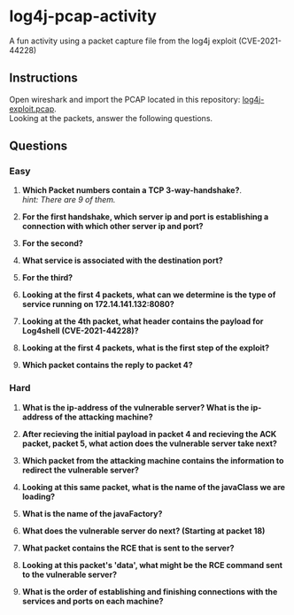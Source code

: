 # log4j-pcap-activity
A fun activity using a packet capture file from the log4j exploit (CVE-2021-44228)

## Instructions
Open wireshark and import the PCAP located in this repository: [log4j-exploit.pcap](https://github.com/Apipia/log4j-pcap-activity/blob/main/log4j-exploit.pcap).   
Looking at the packets, answer the following questions.

## Questions

### Easy
1. **Which Packet numbers contain a TCP 3-way-handshake?**.  
_hint: There are 9 of them._

2. **For the first handshake, which server ip and port is establishing a connection with which other server ip and port?**  

3. **For the second?**

4. **What service is associated with the destination port?**

5. **For the third?**  

6. **Looking at the first 4 packets, what can we determine is the type of service running on 172.14.141.132:8080?**

7. **Looking at the 4th packet, what header contains the payload for Log4shell (CVE-2021-44228)?**

8. **Looking at the first 4 packets, what is the first step of the exploit?**

9. **Which packet contains the reply to packet 4?**

### Hard
1. **What is the ip-address of the vulnerable server? What is the ip-address of the attacking machine?**

2. **After recieving the initial payload in packet 4 and recieving the ACK packet, packet 5, what action does the vulnerable server take next?**

3. **Which packet from the attacking machine contains the information to redirect the vulnerable server?**

4. **Looking at this same packet, what is the name of the javaClass we are loading?**

5. **What is the name of the javaFactory?**

6. **What does the vulnerable server do next? (Starting at packet 18)**

8. **What packet contains the RCE that is sent to the server?**

9. **Looking at this packet's 'data', what might be the RCE command sent to the vulnerable server?**

10. **What is the order of establishing and finishing connections with the services and ports on each machine?**
